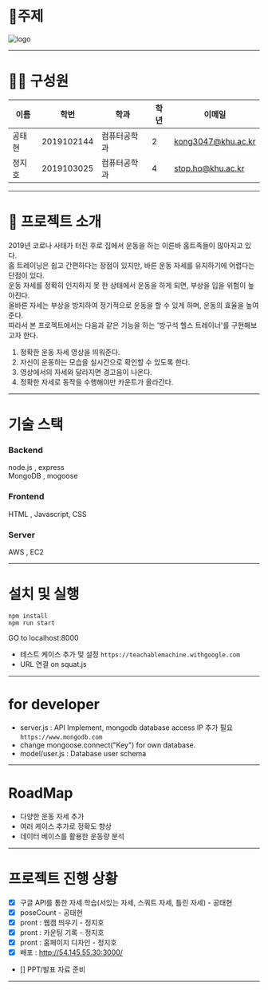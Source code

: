 # :rocket:주제
![logo](/uploads/647ebad4d676a801662947a2d5990a19/logo.png)

---

# 👩‍🦱 구성원

이름 | 학번 |  학과 | 학년 | 이메일
------------ | ------------- | ------------- | ------------- | -------------  
공태현 | 2019102144 | 컴퓨터공학과 | 2 |  kong3047@khu.ac.kr
정지호 | 2019103025 | 컴퓨터공학과 | 4 | stop.ho@khu.ac.kr

---
# :metal: 프로젝트 소개

2019년 코로나 사태가 터진 후로 집에서 운동을 하는 이른바 홈트족들이 많아지고 있다.  
홈 트레이닝은 쉽고 간편하다는 장점이 있지만, 바른 운동 자세를 유지하기에 어렵다는 단점이 있다.  
운동 자세를 정확히 인지하지 못 한 상태에서 운동을 하게 되면, 부상을 입을 위험이 높아진다.  
올바른 자세는 부상을 방지하여 정기적으로 운동을 할 수 있게 하며, 운동의 효율을 높여 준다.  
따라서 본 프로젝트에서는 다음과 같은 기능을 하는 '방구석 헬스 트레이너'를 구현해보고자 한다.  
1. 정확한 운동 자세 영상을 띄워준다.  
2. 자신이 운동하는 모습을 실시간으로 확인할 수 있도록 한다.  
3. 영상에서의 자세와 달라지면 경고음이 나온다.  
4. 정확한 자세로 동작을 수행해야만 카운트가 올라간다.  

---

# 기술 스택
### Backend
node.js , express  
MongoDB , mogoose

### Frontend
HTML , Javascript, CSS

### Server 
AWS , EC2

---

# 설치 및 실행
```
npm install
npm run start
```
GO to localhost:8000 
* 테스트 케이스 추가 및 설정 `https://teachablemachine.withgoogle.com`
* URL 연결 on squat.js

---

# for developer
* server.js : API Implement, mongodb database access IP 추가 필요 `https://www.mongodb.com`
* change mongoose.connect("Key") for own database.
* model/user.js : Database user schema

---

# RoadMap
* 다양한 운동 자세 추가
* 여러 케이스 추가로 정확도 향상
* 데이터 베이스를 활용한 운동량 분석

---

# 프로젝트 진행 상황
- [x] 구글 API를 통한 자세 학습(서있는 자세, 스쿼트 자세, 틀린 자세) - 공태현  
- [x] poseCount - 공태현  
- [x] pront : 웹캠 띄우기 - 정지호  
- [x] pront : 카운팅 기록 - 정지호  
- [x] pront : 홈페이지 디자인 - 정지호  
- [x] 배포 : http://54.145.55.30:3000/  
- [] PPT/발표 자료 준비

---

